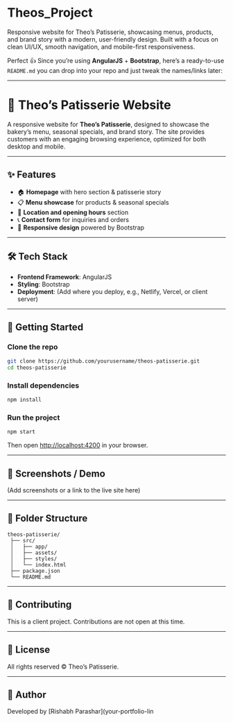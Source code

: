 # Theos_Project
Responsive website for Theo’s Patisserie, showcasing menus, products, and brand story with a modern, user-friendly design. Built with a focus on clean UI/UX, smooth navigation, and mobile-first responsiveness.

Perfect 👍 Since you’re using **AngularJS** + **Bootstrap**, here’s a ready-to-use `README.md` you can drop into your repo and just tweak the names/links later:

---

# 🥐 Theo’s Patisserie Website

A responsive website for **Theo’s Patisserie**, designed to showcase the bakery’s menu, seasonal specials, and brand story. The site provides customers with an engaging browsing experience, optimized for both desktop and mobile.

---

## ✨ Features

* 🏠 **Homepage** with hero section & patisserie story
* 📋 **Menu showcase** for products & seasonal specials
* 📍 **Location and opening hours** section
* 📞 **Contact form** for inquiries and orders
* 📱 **Responsive design** powered by Bootstrap

---

## 🛠️ Tech Stack

* **Frontend Framework**: AngularJS
* **Styling**: Bootstrap
* **Deployment**: (Add where you deploy, e.g., Netlify, Vercel, or client server)

---

## 🚀 Getting Started

### Clone the repo

```bash
git clone https://github.com/yourusername/theos-patisserie.git
cd theos-patisserie
```

### Install dependencies

```bash
npm install
```

### Run the project

```bash
npm start
```

Then open [http://localhost:4200](http://localhost:4200) in your browser.

---

## 📸 Screenshots / Demo

(Add screenshots or a link to the live site here)

---

## 📂 Folder Structure

```
theos-patisserie/
 ├── src/  
 │   ├── app/  
 │   ├── assets/  
 │   ├── styles/  
 │   └── index.html  
 ├── package.json  
 └── README.md  
```

---

## 🤝 Contributing

This is a client project. Contributions are not open at this time.

---

## 📄 License

All rights reserved © Theo’s Patisserie.

---

## 👤 Author

Developed by [Rishabh Parashar](your-portfolio-lin
